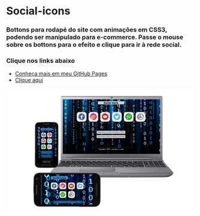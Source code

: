 # Social-icons #
### Bottons para rodapé do site com animações em CSS3, podendo ser manipulado para e-commerce. Passe o mouse sobre os bottons para o efeito e clique para ir à rede social. ###
### Clique nos links abaixo ###
* [Conheça mais em meu GitHub Pages](https://emersonn-e-coder.github.io/)
* [Clique aqui](https://emersonn-e-coder.github.io/Social-icons/) 

![](https://github.com/emersonn-e-coder/Social-icons/blob/master/social.png)
 
